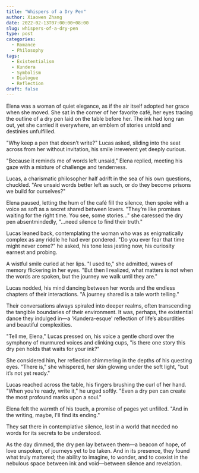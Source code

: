 ```yaml
---
title: "Whispers of a Dry Pen"
author: Xiaowen Zhang
date: 2022-02-13T07:00:00+08:00
slug: whispers-of-a-dry-pen
type: post
categories:
  - Romance
  - Philosophy
tags:
  - Existentialism
  - Kundera
  - Symbolism
  - Dialogue
  - Reflection
draft: false
---
```


Elena was a woman of quiet elegance, as if the air itself adopted her grace when she moved. She sat in the corner of her favorite café, her eyes tracing the outline of a dry pen laid on the table before her. The ink had long ran out, yet she carried it everywhere, an emblem of stories untold and destinies unfulfilled.

"Why keep a pen that doesn’t write?" Lucas asked, sliding into the seat across from her without invitation, his smile irreverent yet deeply curious.

"Because it reminds me of words left unsaid," Elena replied, meeting his gaze with a mixture of challenge and tenderness.

Lucas, a charismatic philosopher half adrift in the sea of his own questions, chuckled. "Are unsaid words better left as such, or do they become prisons we build for ourselves?"

Elena paused, letting the hum of the café fill the silence, then spoke with a voice as soft as a secret shared between lovers. "They’re like promises waiting for the right time. You see, some stories…" she caressed the dry pen absentmindedly, "...need silence to find their truth."

Lucas leaned back, contemplating the woman who was as enigmatically complex as any riddle he had ever pondered. "Do you ever fear that time might never come?" he asked, his tone less jesting now, his curiosity earnest and probing.

A wistful smile curled at her lips. "I used to," she admitted, waves of memory flickering in her eyes. "But then I realized, what matters is not when the words are spoken, but the journey we walk until they are."

Lucas nodded, his mind dancing between her words and the endless chapters of their interactions. "A journey shared is a tale worth telling."

Their conversations always spiraled into deeper realms, often transcending the tangible boundaries of their environment. It was, perhaps, the existential dance they indulged in—a 'Kundera-esque' reflection of life’s absurdities and beautiful complexities.

"Tell me, Elena," Lucas pressed on, his voice a gentle chord over the symphony of murmured voices and clinking cups, "is there one story this dry pen holds that waits for your ink?"

She considered him, her reflection shimmering in the depths of his questing eyes. "There is," she whispered, her skin glowing under the soft light, "but it’s not yet ready."

Lucas reached across the table, his fingers brushing the curl of her hand. "When you’re ready, write it," he urged softly. "Even a dry pen can create the most profound marks upon a soul."

Elena felt the warmth of his touch, a promise of pages yet unfilled. "And in the writing, maybe, I'll find its ending."

They sat there in contemplative silence, lost in a world that needed no words for its secrets to be understood.

As the day dimmed, the dry pen lay between them—a beacon of hope, of love unspoken, of journeys yet to be taken. And in its presence, they found what truly mattered; the ability to imagine, to wonder, and to coexist in the nebulous space between ink and void—between silence and revelation.